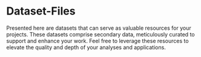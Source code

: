 # Dataset-Files
Presented here are datasets that can serve as valuable resources for your projects. These datasets comprise secondary data, meticulously curated to support and enhance your work. Feel free to leverage these resources to elevate the quality and depth of your analyses and applications.
